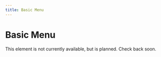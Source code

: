 ```yaml
---
title: Basic Menu
---
```


# Basic Menu

This element is not currently available, but is planned. Check back soon. 